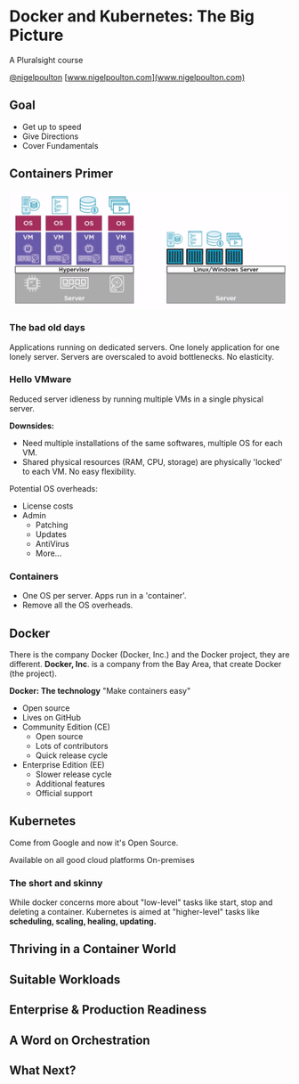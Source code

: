 # Docker and Kubernetes: The Big Picture

A Pluralsight course

[@nigelpoulton](twitter.com/nigelpoulton)
[www.nigelpoulton.com](www.nigelpoulton.com)

## Goal

* Get up to speed
* Give Directions
* Cover Fundamentals

## Containers Primer

![VMs x Containers](./Images/VM_Container.PNG)

### The bad old days

Applications running on dedicated servers.
One lonely application for one lonely server.
Servers are overscaled to avoid bottlenecks. No elasticity.

### Hello VMware
 
Reduced server idleness by running multiple VMs in a single physical server.

**Downsides:**

* Need multiple installations of the same softwares, multiple OS for each VM.
* Shared physical resources (RAM, CPU, storage) are physically 'locked' to each VM. No easy flexibility.

Potential OS overheads:

* License costs
* Admin
  * Patching
  * Updates
  * AntiVirus
  * More...

### Containers

* One OS per server. Apps run in a 'container'.
* Remove all the OS overheads.

## Docker

There is the company Docker (Docker, Inc.) and the Docker project, they are different.
**Docker, Inc**. is a company from the Bay Area, that create Docker (the project). 

**Docker: The technology**
"Make containers easy"

* Open source
* Lives on GitHub
* Community Edition (CE)
  * Open source
  * Lots of contributors
  * Quick release cycle
* Enterprise Edition (EE)
  * Slower release cycle
  * Additional features
  * Official support

## Kubernetes

Come from Google and now it's Open Source.

Available on all good cloud platforms
On-premises

### The short and skinny

While docker concerns more about "low-level" tasks like start, stop and deleting a container. Kubernetes is aimed at "higher-level" tasks like **scheduling, scaling, healing, updating.**


## Thriving in a Container World

## Suitable Workloads

## Enterprise & Production Readiness

## A Word on Orchestration

## What Next?
